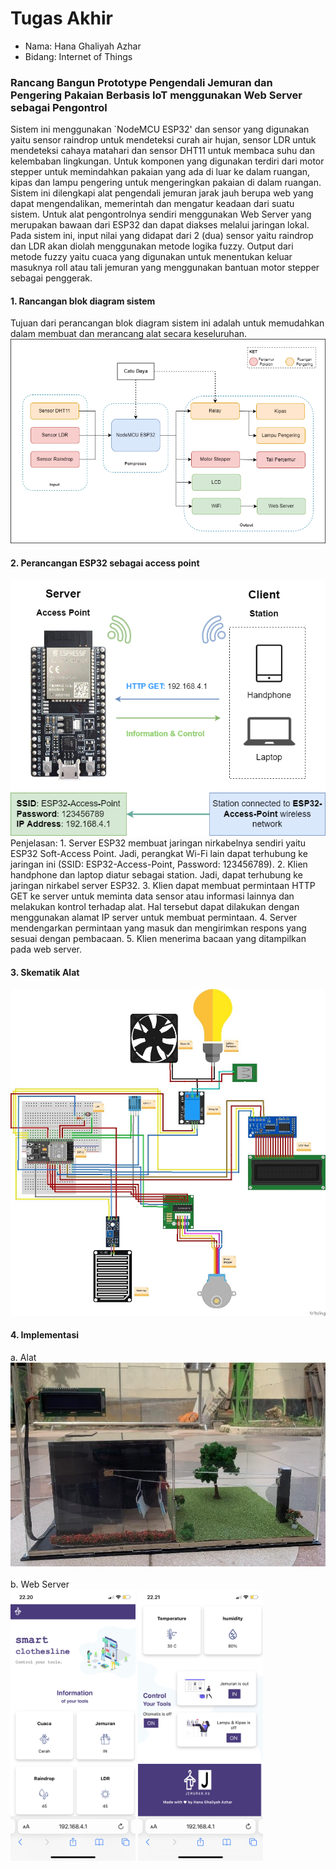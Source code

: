 # Tugas Akhir
- Nama: Hana Ghaliyah Azhar
- Bidang: Internet of Things

### Rancang Bangun Prototype Pengendali Jemuran dan Pengering Pakaian Berbasis IoT menggunakan Web Server sebagai Pengontrol
Sistem ini menggunakan `NodeMCU ESP32' dan sensor yang digunakan yaitu sensor raindrop untuk mendeteksi curah air hujan, sensor LDR untuk mendeteksi cahaya matahari dan sensor DHT11 untuk membaca suhu dan kelembaban lingkungan. Untuk komponen yang digunakan terdiri dari motor stepper untuk memindahkan pakaian yang ada di luar ke dalam ruangan, kipas dan lampu pengering untuk mengeringkan pakaian di dalam ruangan. Sistem ini dilengkapi alat pengendali jemuran jarak jauh berupa web yang dapat mengendalikan, memerintah dan mengatur keadaan dari suatu sistem. Untuk alat pengontrolnya sendiri menggunakan Web Server yang merupakan bawaan dari ESP32 dan dapat diakses melalui jaringan lokal. Pada sistem ini, input nilai yang didapat dari 2 (dua) sensor yaitu raindrop dan LDR akan diolah menggunakan metode logika fuzzy. Output dari metode fuzzy yaitu cuaca yang digunakan untuk menentukan keluar masuknya roll atau tali jemuran yang menggunakan bantuan motor stepper sebagai penggerak.

#### 1. Rancangan blok diagram sistem
Tujuan dari perancangan blok diagram sistem ini adalah untuk memudahkan dalam membuat dan merancang alat secara keseluruhan.
<img src="img/blog.png"  width="600">

#### 2. Perancangan ESP32 sebagai access point
<img src="img/ap.png"  width="600">
<br />
Penjelasan:
1.	Server ESP32 membuat jaringan nirkabelnya sendiri yaitu ESP32 Soft-Access Point. Jadi, perangkat Wi-Fi lain dapat terhubung ke jaringan ini (SSID: ESP32-Access-Point, Password: 123456789).
2.	Klien handphone dan laptop diatur sebagai station. Jadi, dapat terhubung ke jaringan nirkabel server ESP32.
3.	Klien dapat membuat permintaan HTTP GET ke server untuk meminta data sensor atau informasi lainnya dan melakukan kontrol terhadap alat. Hal tersebut dapat dilakukan dengan menggunakan alamat IP server untuk membuat permintaan.
4.	Server mendengarkan permintaan yang masuk dan mengirimkan respons yang sesuai dengan pembacaan.
5.	Klien menerima bacaan yang ditampilkan pada web server.

#### 3. Skematik Alat
<img src="img/skema.jpg"  width="600">

#### 4. Implementasi
a. Alat
<br />
<img src="img/alat.jpg"  width="600">
<br />
<br />
b. Web Server
<br />
<img src="img/IMG_1224.PNG"  width="200">
<img src="img/IMG_1225.PNG"  width="200">
